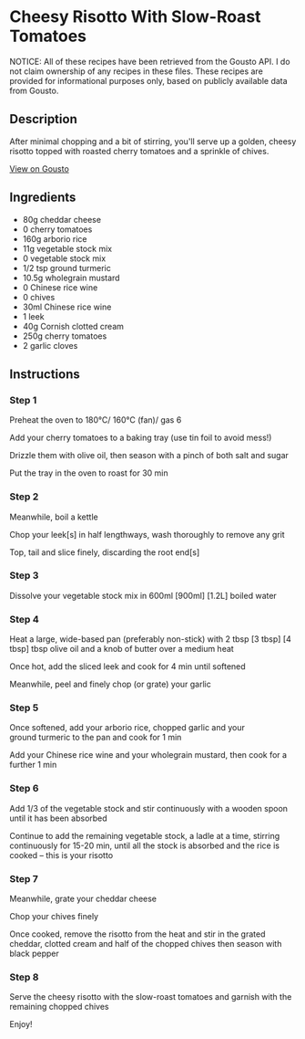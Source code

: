 # Cheesy Risotto With Slow-Roast Tomatoes

NOTICE: All of these recipes have been retrieved from the Gousto API. I do not claim ownership of any recipes in these files. These recipes are provided for informational purposes only, based on publicly available data from Gousto.

## Description

After minimal chopping and a bit of stirring, you'll serve up a golden, cheesy risotto topped with roasted cherry tomatoes and a sprinkle of chives. 

[View on Gousto](https://www.gousto.co.uk/recipes/cookbook/cheesy-risotto-slow-roast-tomatoes)

## Ingredients

- 80g cheddar cheese
- 0 cherry tomatoes
- 160g arborio rice
- 11g vegetable stock mix
- 0 vegetable stock mix
- 1/2 tsp ground turmeric
- 10.5g wholegrain mustard
- 0 Chinese rice wine
- 0 chives
- 30ml Chinese rice wine
- 1 leek 
- 40g Cornish clotted cream 
- 250g cherry tomatoes 
- 2 garlic cloves 

## Instructions


### Step 1

Preheat the oven to 180°C/ 160°C (fan)/ gas 6

Add your cherry tomatoes to a baking tray (use tin foil to avoid mess!)

Drizzle them with olive oil, then season with a pinch of both salt and sugar

Put the tray in the oven to roast for 30 min


### Step 2

Meanwhile, boil a kettle

Chop your leek[s] in half lengthways, wash thoroughly to remove any grit

Top, tail and slice finely, discarding the root end[s]


### Step 3

Dissolve your vegetable stock mix in 600ml <span class="text-purple">[900ml] </span><span class="text-danger">[1.2L]</span> boiled water


### Step 4

Heat a large, wide-based pan (preferably non-stick) with 2 tbsp<span class="text-danger"> <span class="text-purple">[3 tbsp]</span> [4 tbsp] </span>tbsp olive oil and a knob of butter over a medium heat

Once hot, add the sliced leek and cook for 4 min until softened

Meanwhile, peel and finely chop (or grate) your garlic


### Step 5

Once softened, add your arborio rice, chopped garlic and your ground turmeric to the pan and cook for 1 min

Add your Chinese rice wine and your wholegrain mustard, then cook for a further 1 min


### Step 6

Add 1/3 of the vegetable stock and stir continuously with a wooden spoon until it has been absorbed

Continue to add the remaining vegetable stock, a ladle at a time, stirring continuously for 15-20 min, until all the stock is absorbed and the rice is cooked – this is your risotto


### Step 7

Meanwhile, grate your cheddar cheese

Chop your chives finely

Once cooked, remove the risotto from the heat and stir in the grated cheddar, clotted cream and half of the chopped chives then season with black pepper

### Step 8

Serve the cheesy risotto with the slow-roast tomatoes and garnish with the remaining chopped chives

Enjoy!

